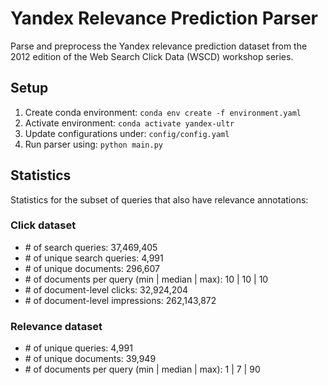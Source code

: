# Yandex Relevance Prediction Parser
Parse and preprocess the Yandex relevance prediction dataset from the 2012 edition of the Web Search Click Data (WSCD) workshop series.

## Setup
1. Create conda environment: `conda env create -f environment.yaml`
2. Activate environment: `conda activate yandex-ultr`
3. Update configurations under: `config/config.yaml`
4. Run parser using: `python main.py`

## Statistics
Statistics for the subset of queries that also have relevance annotations:

### Click dataset
- \# of search queries: 37,469,405
- \# of unique search queries: 4,991
- \# of unique documents: 296,607
- \# of documents per query (min | median | max): 10 | 10 | 10
- \# of document-level clicks: 32,924,204
- \# of document-level impressions: 262,143,872

### Relevance dataset
- \# of unique queries: 4,991
- \# of unique documents: 39,949
- \# of documents per query (min | median | max): 1 | 7 | 90
